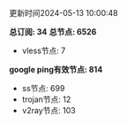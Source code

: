 更新时间2024-05-13 10:00:48

**总订阅: 34**
**总节点: 6526**
- vless节点: 7

**google ping有效节点: 814**
- ss节点: 699
- trojan节点: 12
- v2ray节点: 103
